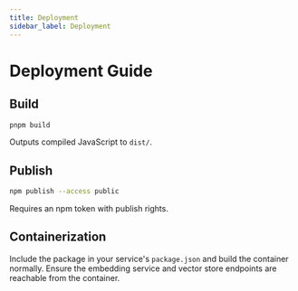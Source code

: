 ```yaml
---
title: Deployment
sidebar_label: Deployment
---
```


# Deployment Guide

## Build
```bash
pnpm build
```
Outputs compiled JavaScript to `dist/`.

## Publish
```bash
npm publish --access public
```
Requires an npm token with publish rights.

## Containerization
Include the package in your service's `package.json` and build the container normally. Ensure the embedding service and vector store endpoints are reachable from the container.
